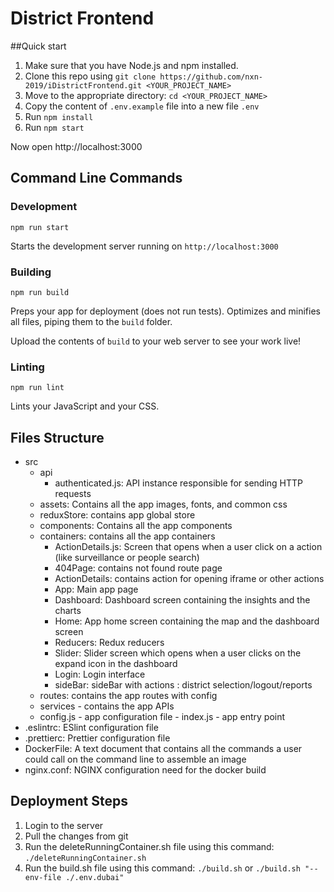 # District Frontend

##Quick start

1. Make sure that you have Node.js and npm installed.
2. Clone this repo using `git clone https://github.com/nxn-2019/iDistrictFrontend.git <YOUR_PROJECT_NAME>`
3. Move to the appropriate directory: `cd <YOUR_PROJECT_NAME>`
4. Copy the content of `.env.example` file into a new file `.env`
5. Run `npm install`
6. Run `npm start`

Now open http://localhost:3000

## Command Line Commands

### Development

```
npm run start
```

Starts the development server running on `http://localhost:3000`

### Building

```
npm run build
```

Preps your app for deployment (does not run tests). Optimizes and minifies all files, piping them to the `build` folder.

Upload the contents of `build` to your web server to
see your work live!

### Linting

```Shell
npm run lint
```

Lints your JavaScript and your CSS.

## Files Structure

- src
  - api
    - authenticated.js: API instance responsible for sending HTTP requests
  - assets: Contains all the app images, fonts, and common css
  - reduxStore: contains app global store
  - components: Contains all the app components
  - containers: contains all the app containers
    - ActionDetails.js: Screen that opens when a user click on a action (like surveillance or people search)
    - 404Page: contains not found route page
    - ActionDetails: contains action for opening iframe or other actions
    - App: Main app page
    - Dashboard: Dashboard screen containing the insights and the charts
    - Home: App home screen containing the map and the dashboard screen
    - Reducers: Redux reducers
    - Slider: Slider screen which opens when a user clicks on the expand icon in the dashboard
    - Login: Login interface
    - sideBar: sideBar with actions : district selection/logout/reports
  - routes: contains the app routes with config
  - services - contains the app APIs
  - config.js - app configuration file - index.js - app entry point
- .eslintrc: ESlint configuration file
- .prettierc: Prettier configuration file
- DockerFile: A text document that contains all the commands a user could call on the command line to assemble an image
- nginx.conf: NGINX configuration need for the docker build

## Deployment Steps

1.  Login to the server
2.  Pull the changes from git
3.  Run the deleteRunningContainer.sh file using this command: `./deleteRunningContainer.sh`
4.  Run the build.sh file using this command: `./build.sh` or `./build.sh "--env-file ./.env.dubai"`
